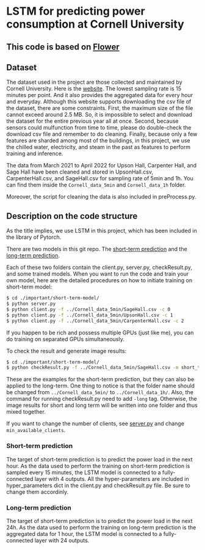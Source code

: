 # LSTM for predicting power consumption at Cornell University
## This code is based on [Flower](https://flower.dev/)

## Dataset
The dataset used in the project are those collected and maintained by Cornell University. Here is the [website](https://portal.emcs.cornell.edu/d/2/dashboard-list?orgId=2). The lowest sampling rate is 15 minutes per point. And it also provides the aggregated data for every hour and everyday. Although this website supports downloading the csv file of the dataset, there are some constraints. First, the maximum size of the file cannot exceed around 2.5 MB. So, it is impossible to select and download the dataset for the entire previous year all at once. Second, because sensors could mulfunction from time to time, please do double-check the download csv file and remember to do cleaning. Finally, because only a few features are sharded among most of the buildings, in this project, we use the chilled water, electricity, and steam in the past as features to perform training and inference.

The data from March 2021 to April 2022 for Upson Hall, Carpenter Hall, and Sage Hall have been cleaned and stored in UpsonHall.csv, CarpenterHall.csv, and SageHall.csv for sampling rate of 5min and 1h. You can find them inside the `Cornell_data_5min` and `Cornell_data_1h` folder.

Moreover, the script for cleaning the data is also included in preProcess.py.

## Description on the code structure
As the title implies, we use LSTM in this project, which has been included in the library of Pytorch. 

There are two models in this git repo. The [short-term prediction](./important/short-term-model/) and the [long-term prediction](./important/long-term-model/). 

Each of these two folders contain the client.py, server.py, checkResult.py, and some trained models. When you want to run the code and train your own model, here are the detailed procedures on how to initiate training on short-term model:
```sh
$ cd ./important/short-term-model/
$ python server.py
$ python client.py -f ../Cornell_data_5min/SageHall.csv -c 0
$ python client.py -f ../Cornell_data_5min/UpsonHall.csv -c 1
$ python client.py -f ../Cornell_data_5min/CarpenterHall.csv -c 2
```
If you happen to be rich and possess multiple GPUs (just like me), you can do training on separated GPUs simultaneously. 

To check the result and generate image results:
```sh
$ cd ./important/short-term-model/
$ python checkResult.py -f ../Cornell_data_5min/SageHall.csv -m short_trained_model-min_max.pt
```

These are the examples for the short-term prediction, but they can also be applied to the long-term. One thing to notice is that the folder name should be changed from `../Cornell_data_5min/` to `../Cornell_data_1h/`. Also, the command for running checkResult.py need to add `-long` tag. Otherwise, the image results for short and long term will be written into one folder and thus mixed together.

If you want to change the number of clients, see [server.py](./server.py) and change `min_available_clients`. 

### Short-term prediction
The target of short-term prediction is to predict the power load in the next hour. As the data used to perform the training on short-term prediction is sampled every 15 minutes, the LSTM model is connected to a fully-connected layer with 4 outputs. All the hyper-parameters are included in hyper_parameters dict in the client.py and checkResult.py file. Be sure to change them accordinly. 

### Long-term prediction
The target of short-term prediction is to predict the power load in the next 24h. As the data used to perform the training on long-term prediction is the aggregated data for 1 hour, the LSTM model is connected to a fully-connected layer with 24 outputs.

